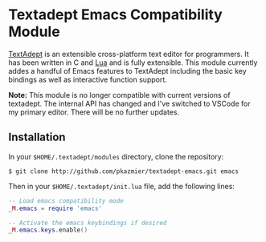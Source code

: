 # Textadept Emacs Compatibility Module

[TextAdept][1] is an extensible cross-platform text editor for
programmers.  It has been written in C and [Lua][2] and is fully
extensible.  This module currently addes a handful of Emacs features
to TextAdept including the basic key bindings as well as interactive
function support.

**Note:** This module is no longer compatible with current versions of 
textadept. The internal API has changed and I've switched to 
VSCode for my primary editor. There will be no further updates.

## Installation

In your `$HOME/.textadept/modules` directory, clone the repository:
```
$ git clone http://github.com/pkazmier/textadept-emacs.git emacs
```

Then in your `$HOME/.textadept/init.lua` file, add the following lines:
```lua
-- Load emacs compatibility mode
_M.emacs = require 'emacs'

-- Activate the emacs keybindings if desired
_M.emacs.keys.enable()
```

[1]: http://foicica.com/textadept/
[2]: http://lua.org/
